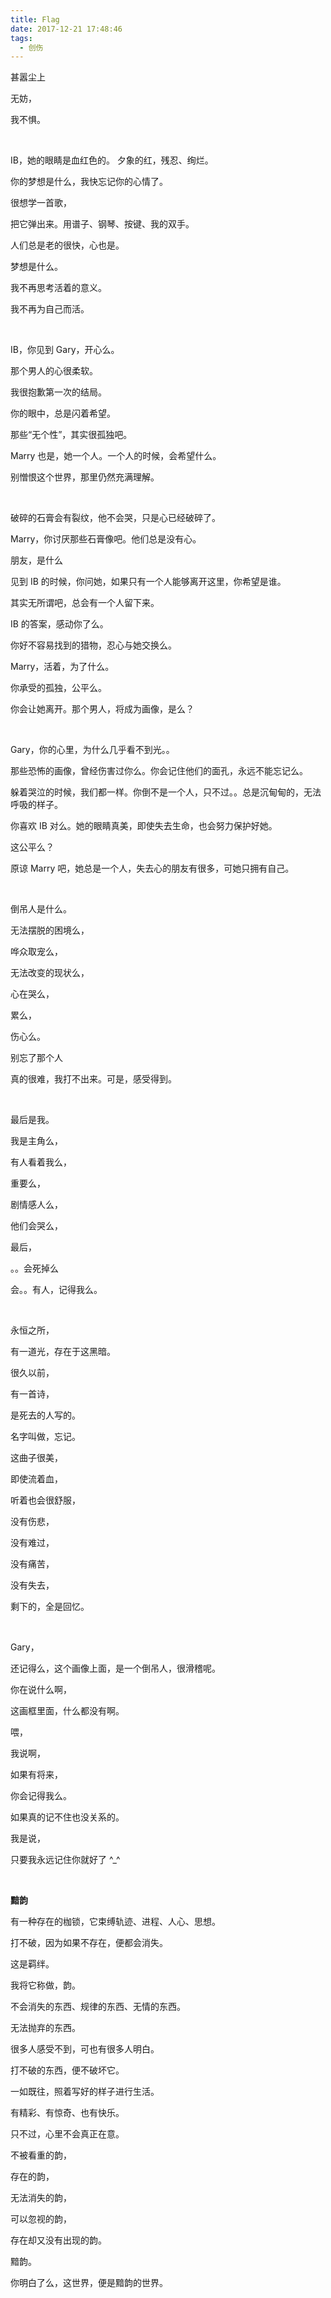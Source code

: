 ```yaml
---
title: Flag
date: 2017-12-21 17:48:46
tags:
  - 创伤
---
```


甚嚣尘上

无妨，

我不惧。

<br />

IB，她的眼睛是血红色的。
夕象的红，残忍、绚烂。


你的梦想是什么，我快忘记你的心情了。


很想学一首歌，

把它弹出来。用谱子、钢琴、按键、我的双手。


人们总是老的很快，心也是。


梦想是什么。

我不再思考活着的意义。

我不再为自己而活。

<br />

IB，你见到 Gary，开心么。

那个男人的心很柔软。

我很抱歉第一次的结局。

你的眼中，总是闪着希望。


那些“无个性”，其实很孤独吧。

Marry 也是，她一个人。一个人的时候，会希望什么。

别憎恨这个世界，那里仍然充满理解。

<br />

破碎的石膏会有裂纹，他不会哭，只是心已经破碎了。

Marry，你讨厌那些石膏像吧。他们总是没有心。

朋友，是什么

见到 IB 的时候，你问她，如果只有一个人能够离开这里，你希望是谁。

其实无所谓吧，总会有一个人留下来。

IB 的答案，感动你了么。

你好不容易找到的猎物，忍心与她交换么。

Marry，活着，为了什么。

你承受的孤独，公平么。

你会让她离开。那个男人，将成为画像，是么？

<br />

Gary，你的心里，为什么几乎看不到光。。

那些恐怖的画像，曾经伤害过你么。你会记住他们的面孔，永远不能忘记么。

躲着哭泣的时候，我们都一样。你倒不是一个人，只不过。。总是沉甸甸的，无法呼吸的样子。

你喜欢 IB 对么。她的眼睛真美，即使失去生命，也会努力保护好她。

这公平么？

原谅 Marry 吧，她总是一个人，失去心的朋友有很多，可她只拥有自己。

<br />

倒吊人是什么。

无法摆脱的困境么，

哗众取宠么，

无法改变的现状么，

心在哭么，

累么，

伤心么。

别忘了那个人

真的很难，我打不出来。可是，感受得到。

<br />

最后是我。

我是主角么，

有人看着我么，

重要么，

剧情感人么，

他们会哭么，

最后，

。。会死掉么

会。。有人，记得我么。

<br />

永恒之所，

有一道光，存在于这黑暗。


很久以前，

有一首诗，

是死去的人写的。

名字叫做，忘记。


这曲子很美，

即使流着血，

听着也会很舒服，

没有伤悲，

没有难过，

没有痛苦，

没有失去，

剩下的，全是回忆。

<br />

Gary，

还记得么，这个画像上面，是一个倒吊人，很滑稽呢。

你在说什么啊，

这画框里面，什么都没有啊。


喂，

我说啊，

如果有将来，

你会记得我么。

如果真的记不住也没关系的。

我是说，

只要我永远记住你就好了 ^_^

<br />

__黯韵__

有一种存在的枷锁，它束缚轨迹、进程、人心、思想。

打不破，因为如果不存在，便都会消失。

这是羁绊。

我将它称做，韵。

不会消失的东西、规律的东西、无情的东西。

无法抛弃的东西。

很多人感受不到，可也有很多人明白。

打不破的东西，便不破坏它。

一如既往，照着写好的样子进行生活。

有精彩、有惊奇、也有快乐。

只不过，心里不会真正在意。

不被看重的韵，

存在的韵，

无法消失的韵，

可以忽视的韵，

存在却又没有出现的韵。

黯韵。

你明白了么，这世界，便是黯韵的世界。
